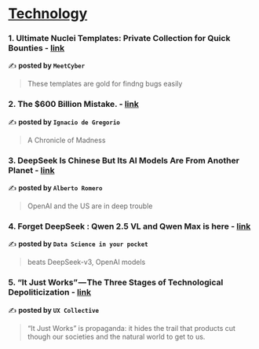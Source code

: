
<h1><a href=https://medium.com/tag/technology/recommended target="_blank" rel="noopener noreferrer">Technology</a></h1>
<h3>1. Ultimate Nuclei Templates: Private Collection for Quick Bounties - <a href="https://medium.com/meetcyber/my-private-nuclei-template-collection-for-easy-bounties-ba704073d065" target="_blank" rel="noopener noreferrer">link</a></h3>

✍️ **posted by `MeetCyber`**

<blockquote>These templates are gold for findng bugs easily</blockquote>

<h3>2. The $600 Billion Mistake. - <a href="https://medium.com/@ignacio.de.gregorio.noblejas/the-600-billion-mistake-c3a08a36e1aa" target="_blank" rel="noopener noreferrer">link</a></h3>

✍️ **posted by `Ignacio de Gregorio`**

<blockquote>A Chronicle of Madness</blockquote>

<h3>3. DeepSeek Is Chinese But Its AI Models Are From Another Planet - <a href="https://medium.com/@albertoromgar/deepseek-is-chinese-but-its-ai-models-are-from-another-planet-e4cf94840086" target="_blank" rel="noopener noreferrer">link</a></h3>

✍️ **posted by `Alberto Romero`**

<blockquote>OpenAI and the US are in deep trouble</blockquote>

<h3>4. Forget DeepSeek : Qwen 2.5 VL and Qwen Max is here - <a href="https://medium.com/data-science-in-your-pocket/forget-deepseek-qwen-2-5-vl-and-qwen-max-is-here-95493fc5b084" target="_blank" rel="noopener noreferrer">link</a></h3>

✍️ **posted by `Data Science in your pocket`**

<blockquote>beats DeepSeek-v3, OpenAI models</blockquote>

<h3>5. “It Just Works” — The Three Stages of Technological Depoliticization - <a href="https://medium.com/user-experience-design-1/it-just-works-the-three-stages-of-technological-depoliticization-efcbdff78b33" target="_blank" rel="noopener noreferrer">link</a></h3>

✍️ **posted by `UX Collective`**

<blockquote>“It Just Works” is propaganda: it hides the trail that products cut though our societies and the natural world to get to us.</blockquote>

